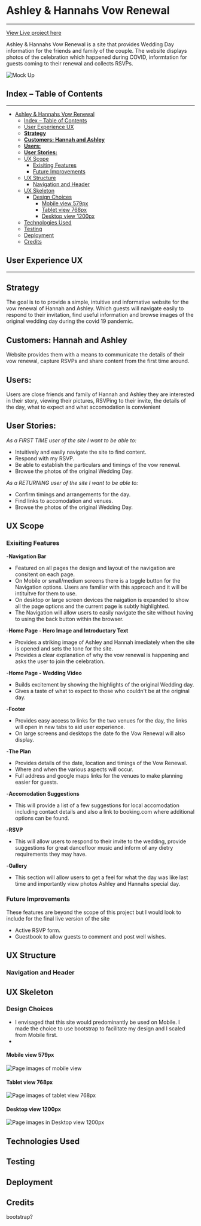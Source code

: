 # Ashley & Hannahs Vow Renewal
***
[View Live project here](https://janebmckenna.github.io/milestone-project-1/)

Ashley & Hannahs Vow Renewal is a site that provides Wedding Day information for the friends and family of the couple. The website displays photos of the celebration which happened during COVID, informtation for guests coming to their renewal and collects RSVPs. 

![Mock Up](assets/images/Ashley%20%26%20Hannah%20diff%20viewports.png)

## Index – Table of Contents
***
- [Ashley \& Hannahs Vow Renewal](#ashley--hannahs-vow-renewal)
  - [Index – Table of Contents](#index--table-of-contents)
  - [User Experience UX](#user-experience-ux)
  - [**Strategy**](#strategy)
  - [**Customers: Hannah and Ashley**](#customers-hannah-and-ashley)
  - [**Users:**](#users)
  - [**User Stories:**](#user-stories)
  - [UX Scope](#ux-scope)
    - [Exisiting Features](#exisiting-features)
    - [Future Improvements](#future-improvements)
  - [UX Structure](#ux-structure)
    - [Navigation and Header](#navigation-and-header)
  - [UX Skeleton](#ux-skeleton)
    - [Design Choices](#design-choices)
      - [Mobile view 579px](#mobile-view-579px)
      - [Tablet view 768px](#tablet-view-768px)
      - [Desktop view 1200px](#desktop-view-1200px)
  - [Technologies Used](#technologies-used)
  - [Testing](#testing)
  - [Deployment](#deployment)
  - [Credits](#credits)

## User Experience UX
***
**Strategy**
---
The goal is to  to provide a simple, intuitive and informative website for the vow renewal of Hannah and Ashley. Which guests will navigate easily to respond to their invitation, find useful information and browse images of the original wedding day during the covid 19 pandemic.

**Customers: Hannah and Ashley**
---
Website provides them with a means to communicate the details of their vow renewal, capture RSVPs and share content from the first time around.

**Users:**
---
Users are close friends and family of Hannah and Ashley they are interested in their story, viewing their pictures, RSVPing to their invite, the details of the day, what to expect and what accomodation is convienient 

**User Stories:**
---
_As a FIRST TIME user of the site I want to be able to:_
* Intuitively and easily navigate the site to find content.
* Respond with my RSVP.
* Be able to establish the particulars and timings of the vow renewal.
* Browse the photos of the original Wedding Day.

_As a RETURNING user of the site I want to be able to:_
* Confirm timings and arrangements for the day.
* Find links to accomodation and venues.
* Browse the photos of the original Wedding Day.

## UX Scope 
### Exisiting Features

-**Navigation Bar**

- Featured on all pages the design and layout of the navigation are consitent on each page. 
- On Mobile or small/medium screens there is a toggle button for the Navigation options. Users are familiar with this approach and it will be intituitve for them to use. 
- On desktop or large screen devices the naigation is expanded to show all the page options and the current page is subtly highlighted. 
- The Navigation will allow users to easily navigate the site without having to using the back button within the browser. 

-**Home Page - Hero Image and Introductary Text**

- Provides a striking image of Ashley and Hannah imediately when the site is opened and sets the tone for the site. 
- Provides a clear explanation of why the vow renewal is happening and asks the user to join the celebration. 

-**Home Page - Wedding Video**

- Builds excitement by showing the highlights of the original Wedding day.
- Gives a taste of what to expect to those who couldn't be at the original day.

-**Footer**

- Provides easy access to links for the two venues for the day, the links will open in new tabs to aid user experience. 
- On large screens and desktops the date fo the Vow Renewal will also display. 

-**The Plan**

- Provides details of the date, location and timings of the Vow Renewal. 
- Where and when the various aspects will occur.
- Full address and google maps links for the venues to make planning easier for guests. 

-**Accomodation Suggestions**

- This will provide a list of a few suggestions for local accomodation including contact details and also a link to booking.com where additional options can be found. 

-**RSVP**

- This will allow users to respond to their invite to the wedding, provide suggestions for great dancefloor music and inform of any dietry requirements they may have. 

-**Gallery**

- This section will allow users to get a feel for what the day was like last time and importantly view photos Ashley and Hannahs special day.

### Future Improvements

These features are beyond the scope of this project but I would look to include for the final live version of the site

- Active RSVP form.
- Guestbook to allow guests to comment and post well wishes. 

## UX Structure

### Navigation and Header

## UX Skeleton

### Design Choices

- I envisaged that this site would predominantly be used on Mobile. I made the choice to use bootstrap to facilitate my design and I scaled from Mobile first.
- 
  
#### Mobile view 579px
<!-- ![home](assets/wireframes/index.html%20(576px).png) ![plan](assets/wireframes/plan.html%20(576px).png)
<br>
![gallery](assets/wireframes/gallery.html%20(576px).png) ![RSVP](assets/wireframes/rsvp.html%20(576px)%20.png) -->
![Page images of mobile view](assets/wireframes/Mobile%20view%20579px.png)
#### Tablet view 768px
<!-- ![home](assets/wireframes/index.html%20(768px).png) ![plan](assets/wireframes/plan.html%20(768px).png)
<br>
![gallery](assets/wireframes/gallery.html%20(768px).png) ![RSVP](assets/wireframes/rsvp.html%20(768px).png) -->
![Page images of tablet view 768px](assets/wireframes/Tablet%20view%20678px.png)
#### Desktop view 1200px
<!-- ![home](assets/wireframes/index.html%20(1200px).png) ![plan](assets/wireframes/plan.html%20(1200px).png)
<br>
![gallery](assets/wireframes/gallery.html%20(1200px).png) ![RSVP](assets/wireframes/rsvp.html%20(1200px).png) -->
![Page images in Desktop view 1200px](assets/wireframes/Desktop%20view%201200px.png)
## Technologies Used

## Testing

## Deployment

## Credits
bootstrap?
